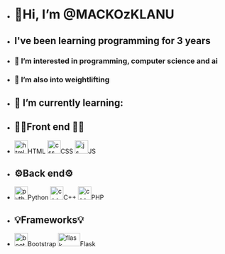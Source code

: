 -  <h1>👋Hi, I’m @MACKOzKLANU</h1>
-  <h2>I've been learning programming for 3 years</h2>
- <h3>👀 I’m interested in programming, computer science and ai</h3>
- <h3>🔩 I’m also into weightlifting</h3>

- <h2>🌱 I’m currently learning:</h2>
- <h2>👨‍💻Front end 👨‍💻</h2>
- <img src="https://upload.wikimedia.org/wikipedia/commons/6/61/HTML5_logo_and_wordmark.svg" alt="html" width="30" height="30">HTML
  <img src="https://upload.wikimedia.org/wikipedia/commons/d/d5/CSS3_logo_and_wordmark.svg" alt="css" width="30" height="30">CSS
  <img src="https://upload.wikimedia.org/wikipedia/commons/d/dc/Javascript-shield.png?w=144" alt="js" width="30" height="30">JS
- <h2>⚙️Back end⚙️</h2>
- <img src="https://upload.wikimedia.org/wikipedia/commons/c/c3/Python-logo-notext.svg" alt="python" width="30" height="30">Python
   <img src="https://upload.wikimedia.org/wikipedia/commons/1/18/ISO_C%2B%2B_Logo.svg" alt="c++" width="30" height="30">C++
  <img src="https://upload.wikimedia.org/wikipedia/commons/2/27/PHP-logo.svg" alt="c++" width="30" height="30">PHP
- <h2>💡Frameworks💡</h2>
- <img src="https://upload.wikimedia.org/wikipedia/commons/b/b2/Bootstrap_logo.svg" alt="bootstrap" width="30" height="30">Bootstrap
  <img src="https://www.educative.io/v2api/editorpage/6196871006519296/image/6316021754363904" alt="flask" width="50" height="30">Flask





<!-- - 💞️ I’m looking to collaborate on ...
- 📫 How to reach me ... -->

<!---
MACKOzKLANU/MACKOzKLANU is a ✨ special ✨ repository because its `README.md` (this file) appears on your GitHub profile.
You can click the Preview link to take a look at your changes.
--->
